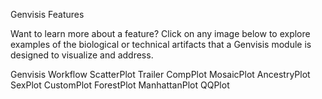 Genvisis Features

Want to learn more about a feature? Click on any image below to explore examples of the biological or technical artifacts that a Genvisis module is designed to visualize and address.

Genvisis Workflow
ScatterPlot
Trailer
CompPlot
MosaicPlot
AncestryPlot
SexPlot
CustomPlot
ForestPlot
ManhattanPlot
QQPlot
